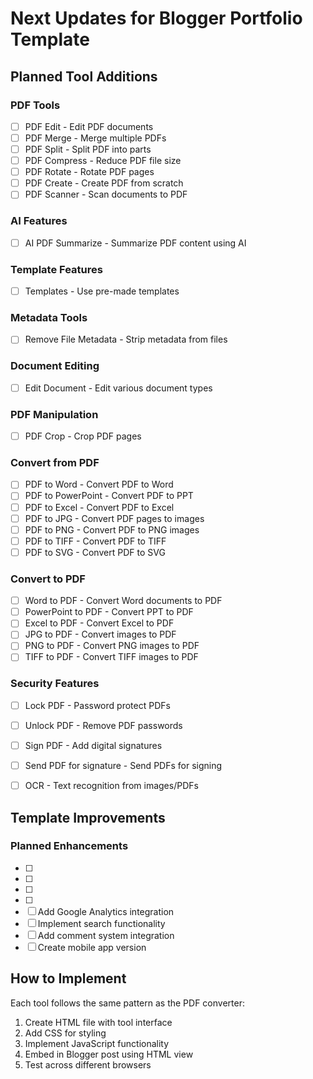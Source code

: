 # Next Updates for Blogger Portfolio Template

## Planned Tool Additions

### PDF Tools
- [ ] PDF Edit - Edit PDF documents
- [ ] PDF Merge - Merge multiple PDFs
- [ ] PDF Split - Split PDF into parts
- [ ] PDF Compress - Reduce PDF file size
- [ ] PDF Rotate - Rotate PDF pages
- [ ] PDF Create - Create PDF from scratch
- [ ] PDF Scanner - Scan documents to PDF

### AI Features
- [ ] AI PDF Summarize - Summarize PDF content using AI

### Template Features
- [ ] Templates - Use pre-made templates

### Metadata Tools
- [ ] Remove File Metadata - Strip metadata from files

### Document Editing
- [ ] Edit Document - Edit various document types

### PDF Manipulation
- [ ] PDF Crop - Crop PDF pages

### Convert from PDF
- [ ] PDF to Word - Convert PDF to Word
- [ ] PDF to PowerPoint - Convert PDF to PPT
- [ ] PDF to Excel - Convert PDF to Excel
- [ ] PDF to JPG - Convert PDF pages to images
- [ ] PDF to PNG - Convert PDF to PNG images
- [ ] PDF to TIFF - Convert PDF to TIFF
- [ ] PDF to SVG - Convert PDF to SVG

### Convert to PDF
- [ ] Word to PDF - Convert Word documents to PDF
- [ ] PowerPoint to PDF - Convert PPT to PDF
- [ ] Excel to PDF - Convert Excel to PDF
- [ ] JPG to PDF - Convert images to PDF
- [ ] PNG to PDF - Convert PNG images to PDF
- [ ] TIFF to PDF - Convert TIFF images to PDF

### Security Features
- [ ] Lock PDF - Password protect PDFs
- [ ] Unlock PDF - Remove PDF passwords
- [ ] Sign PDF - Add digital signatures
- [ ] Send PDF for signature - Send PDFs for signing
- [ ] OCR - Text recognition from images/PDFs








## Template Improvements

### Planned Enhancements
- [ ] 
- [ ] 
- [ ] 
- [ ] 
- [ ] Add Google Analytics integration
- [ ] Implement search functionality
- [ ] Add comment system integration
- [ ] Create mobile app version

## How to Implement
Each tool follows the same pattern as the PDF converter:
1. Create HTML file with tool interface
2. Add CSS for styling
3. Implement JavaScript functionality
4. Embed in Blogger post using HTML view
5. Test across different browsers
